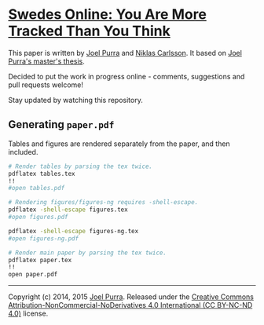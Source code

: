# [Swedes Online: You Are More Tracked Than You Think](https://github.com/joelpurra/more-tracked-paper)

This paper is written by [Joel Purra](http://joelpurra.com/) and [Niklas Carlsson](https://www.ida.liu.se/~nikca/). It based on [Joel Purra's master's thesis](http://joelpurra.com/projects/masters-thesis/).

Decided to put the work in progress online - comments, suggestions and pull requests welcome!

Stay updated by watching this repository.



## Generating `paper.pdf`

Tables and figures are rendered separately from the paper, and then included.


```bash
# Render tables by parsing the tex twice.
pdflatex tables.tex
!!
#open tables.pdf

# Rendering figures/figures-ng requires -shell-escape.
pdflatex -shell-escape figures.tex
#open figures.pdf

pdflatex -shell-escape figures-ng.tex
#open figures-ng.pdf
```


```bash
# Render main paper by parsing the tex twice.
pdflatex paper.tex
!!
open paper.pdf
```




---

Copyright (c) 2014, 2015 [Joel Purra](http://joelpurra.com/). Released under the [Creative Commons Attribution-NonCommercial-NoDerivatives 4.0 International (CC BY-NC-ND 4.0)](https://creativecommons.org/licenses/by-nc-nd/4.0/) license.
